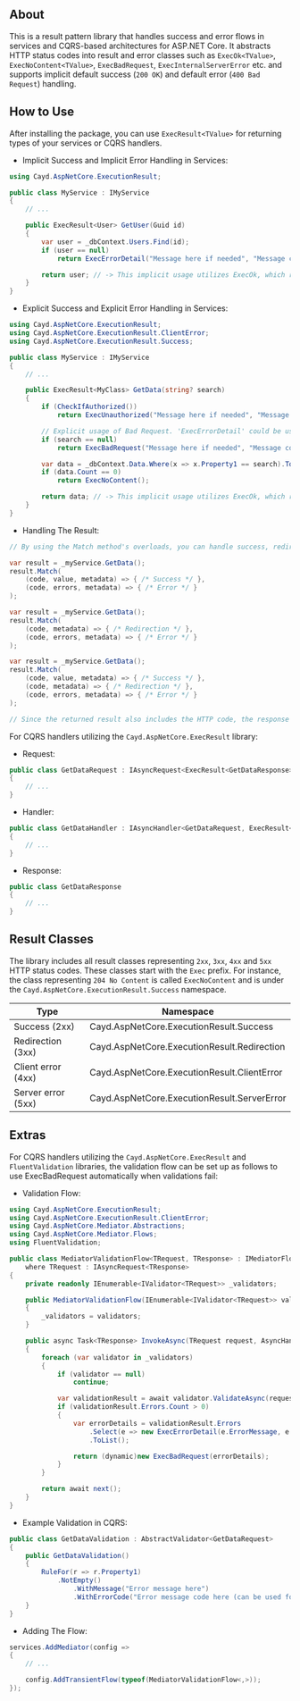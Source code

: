 ## About
This is a result pattern library that handles success and error flows in services and CQRS-based architectures for ASP.NET Core. It abstracts HTTP status codes into result and error classes such as `ExecOk<TValue>`, `ExecNoContent<TValue>`, `ExecBadRequest`, `ExecInternalServerError` etc. and supports implicit default success (`200 OK`) and default error (`400 Bad Request`) handling.

## How to Use
After installing the package, you can use `ExecResult<TValue>` for returning types of your services or CQRS handlers.

- Implicit Success and Implicit Error Handling in Services:
```csharp
using Cayd.AspNetCore.ExecutionResult;

public class MyService : IMyService
{
    // ...

    public ExecResult<User> GetUser(Guid id)
    {
        var user = _dbContext.Users.Find(id);
        if (user == null)
            return ExecErrorDetail("Message here if needed", "Message code here if needed (can be used for translation keys for instance)"); // -> This implicit usage utilizes ExecBadRequest, which returns 'error' with the HTTP status code of 400.

        return user; // -> This implicit usage utilizes ExecOk, which returns 'success' with the HTTP status code of 200.
    }
}
```
- Explicit Success and Explicit Error Handling in Services:
```csharp
using Cayd.AspNetCore.ExecutionResult;
using Cayd.AspNetCore.ExecutionResult.ClientError;
using Cayd.AspNetCore.ExecutionResult.Success;

public class MyService : IMyService
{
    // ...

    public ExecResult<MyClass> GetData(string? search)
    {
        if (CheckIfAuthorized())
            return ExecUnauthorized("Message here if needed", "Message code here if needed (can be used for translation keys for instance)");

        // Explicit usage of Bad Request. 'ExecErrorDetail' could be used directly as well.
        if (search == null)
            return ExecBadRequest("Message here if needed", "Message code here if needed (can be used for translation keys for instance)");

        var data = _dbContext.Data.Where(x => x.Property1 == search).ToList();
        if (data.Count == 0)
            return ExecNoContent();

        return data; // -> This implicit usage utilizes ExecOk, which returns 'success' with the HTTP status code of 200.
    }
}
```
- Handling The Result:
```csharp
// By using the Match method's overloads, you can handle success, redirection or error of the execution.

var result = _myService.GetData();
result.Match(
    (code, value, metadata) => { /* Success */ },
    (code, errors, metadata) => { /* Error */ }
);

var result = _myService.GetData();
result.Match(
    (code, metadata) => { /* Redirection */ },
    (code, errors, metadata) => { /* Error */ }
);

var result = _myService.GetData();
result.Match(
    (code, value, metadata) => { /* Success */ },
    (code, metadata) => { /* Redirection */ },
    (code, errors, metadata) => { /* Error */ }
);

// Since the returned result also includes the HTTP code, the response can be returned in action methods by using the 'ObjectResult' class.
```

For CQRS handlers utilizing the `Cayd.AspNetCore.ExecResult` library:
- Request:
```csharp
public class GetDataRequest : IAsyncRequest<ExecResult<GetDataResponse>>
{
    // ...
}
```
- Handler:
```csharp
public class GetDataHandler : IAsyncHandler<GetDataRequest, ExecResult<GetDataResponse>>
{
    // ...
}
```
- Response:
```csharp
public class GetDataResponse
{
    // ...
}
```

## Result Classes
The library includes all result classes representing `2xx`, `3xx`, `4xx` and `5xx` HTTP status codes. These classes start with the `Exec` prefix. For instance, the class representing `204 No Content` is called `ExecNoContent` and is under the `Cayd.AspNetCore.ExecutionResult.Success` namespace.

Type               | Namespace 
-------------------|---------------------------------------------
Success (2xx)      | Cayd.AspNetCore.ExecutionResult.Success     
Redirection (3xx)  | Cayd.AspNetCore.ExecutionResult.Redirection 
Client error (4xx) | Cayd.AspNetCore.ExecutionResult.ClientError 
Server error (5xx) | Cayd.AspNetCore.ExecutionResult.ServerError 

## Extras
For CQRS handlers utilizing the `Cayd.AspNetCore.ExecResult` and `FluentValidation` libraries, the validation flow can be set up as follows to use ExecBadRequest automatically when validations fail:
- Validation Flow:
```csharp
using Cayd.AspNetCore.ExecutionResult;
using Cayd.AspNetCore.ExecutionResult.ClientError;
using Cayd.AspNetCore.Mediator.Abstractions;
using Cayd.AspNetCore.Mediator.Flows;
using FluentValidation;

public class MediatorValidationFlow<TRequest, TResponse> : IMediatorFlow<TRequest, TResponse>
    where TRequest : IAsyncRequest<TResponse>
{
    private readonly IEnumerable<IValidator<TRequest>> _validators;

    public MediatorValidationFlow(IEnumerable<IValidator<TRequest>> validators)
    {
        _validators = validators;
    }

    public async Task<TResponse> InvokeAsync(TRequest request, AsyncHandlerDelegate<TResponse> next, CancellationToken cancellationToken)
    {
        foreach (var validator in _validators)
        {
            if (validator == null)
                continue;

            var validationResult = await validator.ValidateAsync(request, cancellationToken);
            if (validationResult.Errors.Count > 0)
            {
                var errorDetails = validationResult.Errors
                    .Select(e => new ExecErrorDetail(e.ErrorMessage, e.ErrorCode))
                    .ToList();

                return (dynamic)new ExecBadRequest(errorDetails);
            }
        }

        return await next();
    }
}
```
- Example Validation in CQRS:
```csharp
public class GetDataValidation : AbstractValidator<GetDataRequest>
{
    public GetDataValidation()
    {
        RuleFor(r => r.Property1)
            .NotEmpty()
                .WithMessage("Error message here")
                .WithErrorCode("Error message code here (can be used for translation keys for instance)");
    }
}
```
- Adding The Flow:
```csharp
services.AddMediator(config =>
{
    // ...

    config.AddTransientFlow(typeof(MediatorValidationFlow<,>));
});
```
